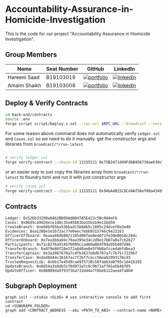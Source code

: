 # Accountability-Assurance-in-Homicide-Investigation

This is the code for our project "Accountability Assurance in Homicide Investigation".

## Group Members

| Name         | Seat Number | GitHub                                                                                                                                 | LinkedIn                                                                                                                                               |
| ------------ | ----------- | -------------------------------------------------------------------------------------------------------------------------------------- | ------------------------------------------------------------------------------------------------------------------------------------------------------ |
| Hareem Saad  | B19103019   | [![portfolio](https://img.shields.io/badge/GITHUB-000?style=for-the-badge&logo=github&logoColor=white)](https://github.com/HareemSaad) |[![linkedin](https://img.shields.io/badge/linkedin-0A66C2?style=for-the-badge&logo=linkedin&logoColor=white)](https://www.linkedin.com/in/hareem-saad/) |
| Amaim Shaikh | B19103008   | [![portfolio](https://img.shields.io/badge/GITHUB-000?style=for-the-badge&logo=github&logoColor=white)](https://github.com/AmaimShaikh)|[![linkedin](https://img.shields.io/badge/linkedin-0A66C2?style=for-the-badge&logo=linkedin&logoColor=white)](https://www.linkedin.com/in/amaim-shaikh/)|

## Deploy & Verify Contracts

```bash
cd back-end/contracts
source .env
forge script script/Deploy.s.sol --rpc-url $RPC_URL --broadcast --verify --watch --etherscan-api-key $ETHERSCAN_API
```

For some reason above command does not automatically verify `Ledger.sol` and `Cases.sol` so we need to do it manually. get the constructor args and libraries from `broadcast/*/run-latest`

```bash

# verify ledger.sol
forge verify-contract --chain-id 11155111 0x75B2471d49FdbB456730ae630c7A19b4f9E6c6A9 src/Ledger.sol:Ledger --etherscan-api-key $ETHERSCAN_API --watch --libraries src/Libraries/CreateBranch.sol:CreateBranch:0xE68Bf65bA53BbaDc5B84b5C1895C24dcEf0a3e40 --libraries src/Libraries/UpdateBranch.sol:UpdateBranch:0x0d24a3a9dB51f0D073a7C0C9B71aff01A5B4bf05 --libraries src/Libraries/Onboard.sol:OfficerOnboard:0x7ea3b6a94C79Aa395e34C2D9e17b67a0A7Cb2627 --libraries src/Libraries/Offboard.sol:OfficerOffboard:0xAaA669b8821185d80FEE8e4072fE39E8018c26dC --libraries src/Libraries/UpdateOfficer.sol:UpdateOfficer:0x86089da9793f3ba732d44a7f6beb122aea4fa8b0 --libraries src/Libraries/TransferBranch.sol:TransferBranch:0x079e86f28e372a8d8ae8e5f9b8afccedabfdbea3 --constructor-args $(cast abi-encode "constructor(bytes32,string,uint256,uint256,address,string,bytes32,bytes32)" "0x9ad84d0b712c25d6169be94f42e24baf7b28c0b245fa6b36d34de1bc1c7cfcd0" "New York City Police Department - NYPD HQ" 5981 8888 "0x86D5cA9d24ecE1d8c35a45b83Ba15B1B9e11BD50" "Alice" "0x3938373630383600000000000000000000000000000000000000000000000000" "0x4d4f442d31000000000000000000000000000000000000000000000000000000")

```

or an easier way to just copy the libraries array from `broadcast/*/run-latest` to foundry.toml and run it with just constructor args

```bash
# verify cases.sol
forge verify-contract --chain-id 11155111 0x9AbA4B15C8Cd4Af56ef08a4349f574D479b6b966 src/Cases.sol:Cases --etherscan-api-key $ETHERSCAN_API --watch --constructor-args $(cast abi-encode "constructor(address)" "0x75B2471d49FdbB456730ae630c7A19b4f9E6c6A9")
```

## Contracts

```
Ledger: 0x52Eb33299a6Ab2BD09AdB0d7A5E422c5Bc004eFA
Cases: 0x86d5ca9d24ece1d8c35a45b83ba15b1b9e11bd50
CreateBranch: 0xe68bf65ba53bbadc5b84b5c1895c24dcef0a3e40
Evidences: 0xa1286e1e1b72ac77e0eec7ebb9315746c9e23163
OfficerOffboard: 0xaaa669b8821185d80fee8e4072fe39e8018c26dc
OfficerOnboard: 0x7ea3b6a94c79aa395e34c2d9e17b67a0a7cb2627
Participants: 0x71c82f6a9145f6099cca460a0b4f94a95b497d46
TransferBranch: 0x079e86f28e372a8d8ae8e5f9b8afccedabfdbea3
TransferCaptain: 0x3a3067670a7cdfb1627e6d6707a7c7b75c7229b7
TransferCase: 0xdad8d44c36167ac7f2bf7cecc56ea62993176cd3
TrusteeRequestLib: 0xbb17e45d9ca49f5738c58faeb3a0793c1d41b102
UpdateBranch: 0x0d24a3a9db51f0d073a7c0c9b71aff01a5b4bf05
UpdateOfficer: 0x86089da9793f3ba732d44a7f6beb122aea4fa8b0

```

## Subgraph Deployment
```
graph init --studio <SLUG> # use interactive console to add first contract
cd <SUBGRAPH_FOLDER>
graph add <CONTRACT_ADDRESS --abi <PATH_TO_ABI> --contract-name <NAME>



```